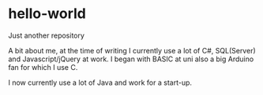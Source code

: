 # hello-world
Just another repository

A bit about me, at the time of writing I currently use a lot of C#, SQL(Server) and Javascript/jQuery at work. I began with BASIC at uni also a big Arduino fan for which I use C.

I now currently use a lot of Java and work for a start-up.
